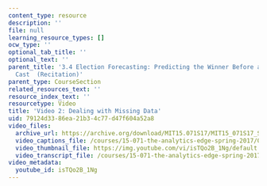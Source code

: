 ```yaml
---
content_type: resource
description: ''
file: null
learning_resource_types: []
ocw_type: ''
optional_tab_title: ''
optional_text: ''
parent_title: '3.4 Election Forecasting: Predicting the Winner Before any Votes are
  Cast  (Recitation)'
parent_type: CourseSection
related_resources_text: ''
resource_index_text: ''
resourcetype: Video
title: 'Video 2: Dealing with Missing Data'
uid: 79124d33-86ea-21b3-4c77-d47f604a52a8
video_files:
  archive_url: https://archive.org/download/MIT15.071S17/MIT15_071S17_Session_3.4.03_300k.mp4
  video_captions_file: /courses/15-071-the-analytics-edge-spring-2017/0cabe573231b55f7b2cf17d2e02635e3_isTQo2B_1Ng.vtt
  video_thumbnail_file: https://img.youtube.com/vi/isTQo2B_1Ng/default.jpg
  video_transcript_file: /courses/15-071-the-analytics-edge-spring-2017/a0f9de1129fe7663d0100a512fd5446a_isTQo2B_1Ng.pdf
video_metadata:
  youtube_id: isTQo2B_1Ng
---
```

